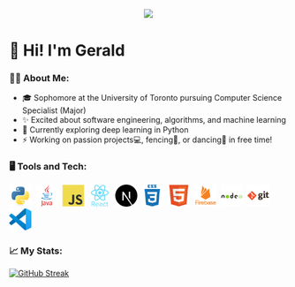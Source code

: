 <div align="center">
  <img src="https://media.giphy.com/media/X8pjFFHcL7WFc7bQMY/giphy.gif" width="300"/>
</div>
<h1>
  👋 Hi! I'm Gerald
</h1>

<h3>
  👨‍💻 About Me:
</h3>
<ul>
  <li>🎓 Sophomore at the University of Toronto pursuing Computer Science Specialist (Major)</li>
  <li>✨ Excited about software engineering, algorithms, and machine learning</li>
  <li>🌱 Currently exploring deep learning in Python</li>
  <li>⚡ Working on passion projects💻, fencing🤺, or dancing🕺 in free time!</li>
</ul>

<h3>
  🖥️ Tools and Tech:
</h3>
<div>
  <img src="https://github.com/devicons/devicon/blob/master/icons/python/python-original.svg" title="Python" alt="Python" width="40" height="40"/>&nbsp;
  <img src="https://github.com/devicons/devicon/blob/master/icons/java/java-original-wordmark.svg" title="Java" alt="Java" width="40" height="40"/>&nbsp;
  <img src="https://github.com/devicons/devicon/blob/master/icons/javascript/javascript-original.svg" title="JavaScript" alt="JavaScript" width="40" height="40"/>&nbsp;
  <img src="https://github.com/devicons/devicon/blob/master/icons/react/react-original-wordmark.svg" title="React" alt="React" width="40" height="40"/>&nbsp;
  <img src="https://github.com/devicons/devicon/blob/master/icons/nextjs/nextjs-original.svg" title="Nextjs" alt="Nextjs" width="40" height="40"/>&nbsp;
<!--   <img src="https://github.com/devicons/devicon/blob/master/icons/redux/redux-original.svg" title="Redux" alt="Redux " width="40" height="40"/>&nbsp; -->
  <img src="https://github.com/devicons/devicon/blob/master/icons/css3/css3-plain-wordmark.svg"  title="CSS3" alt="CSS" width="40" height="40"/>&nbsp;
  <img src="https://github.com/devicons/devicon/blob/master/icons/html5/html5-original.svg" title="HTML5" alt="HTML" width="40" height="40"/>&nbsp;
  <img src="https://github.com/devicons/devicon/blob/master/icons/firebase/firebase-plain-wordmark.svg" title="Firebase" alt="Firebase" width="40" height="40"/>&nbsp;
<!--   <img src="https://github.com/devicons/devicon/blob/master/icons/mysql/mysql-original-wordmark.svg" title="MySQL"  alt="MySQL" width="40" height="40"/>&nbsp; -->
  <img src="https://github.com/devicons/devicon/blob/master/icons/nodejs/nodejs-original-wordmark.svg" title="NodeJS" alt="NodeJS" width="40" height="40"/>&nbsp;
  <img src="https://github.com/devicons/devicon/blob/master/icons/git/git-original-wordmark.svg" title="Git" **alt="Git" width="40" height="40"/>&nbsp;
  <img src="https://github.com/devicons/devicon/blob/master/icons/vscode/vscode-original.svg" title="VSCode" **alt="VSCode" width="40" height="40"/>&nbsp;
</div>

<h3>
  📈 My Stats:
</h3>

[![GitHub Streak](http://github-readme-streak-stats.herokuapp.com?user=geraldyywang&theme=dark&background=000000)](https://git.io/streak-stats)


<!--
**geraldyywang/geraldyywang** is a ✨ _special_ ✨ repository because its `README.md` (this file) appears on your GitHub profile.
[![Gerald's GitHub stats](https://github-readme-stats-omega-seven-94.vercel.app//api?username=geraldyywang)](https://github.com/anuraghazra/github-readme-stats)
[![Top Langs](https://github-readme-stats.vercel.app/api/top-langs/?username=geraldyywang&layout=compact&theme=vision-friendly-dark)](https://github.com/anuraghazra/github-readme-stats)
Here are some ideas to get you started:

- 🔭 I’m currently working on ...
- 🌱 I’m currently learning ...
- 👯 I’m looking to collaborate on ...
- 🤔 I’m looking for help with ...
- 💬 Ask me about ...
- 📫 How to reach me: ...
- 😄 Pronouns: ...
- ⚡ Fun fact: ...
-->
